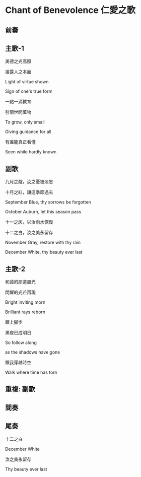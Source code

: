 # Chant of Benevolence 仁愛之歌

## 前奏

## 主歌-1

美德之光高照

接露人之本面

Light of virtue shown

Sign of one's true form



一點一滴教育

引領世間萬物

To grow, only small

Giving guidance for all



有誰能真正看懂

Seen while hardly known

## 副歌

九月之靛，汝之憂被淡忘

十月之紅，讓這季節過去

September Blue, thy sorrows be forgotten

October Auburn, let this season pass



十一之灰，以汝雨水恢復

十二之白，汝之美永留存

November Gray, restore with thy rain

December White, thy beauty ever last

## 主歌-2

和藹的那道晨光

閃耀的光芒再現

Bright inviting morn

Brilliant rays reborn



跟上腳步

黑夜已成明日

So follow along

as the shadows have gone



跟我穿越時空

Walk where time has torn

## 重複: 副歌

## 間奏

## 尾奏

十二之白

December White



汝之美永留存

Thy beauty ever last

